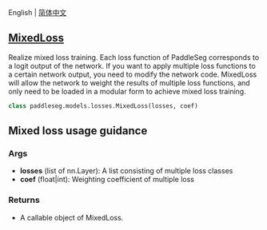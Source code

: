 English | [简体中文](MixedLoss_cn.md)
## [MixedLoss](../../../paddleseg/models/mixed_loss.py)

Realize mixed loss training. Each loss function of PaddleSeg corresponds to a logit output of the network. If you want to apply multiple loss functions to a certain network output, you need to modify the network code. MixedLoss will allow the network to weight the results of multiple loss functions, and only need to be loaded in a modular form to achieve mixed loss training.

```python
class paddleseg.models.losses.MixedLoss(losses, coef)
```


## Mixed loss usage guidance

### Args
* **losses** (list of nn.Layer): A list consisting of multiple loss classes
* **coef** (float|int): Weighting coefficient of multiple loss

### Returns
* A callable object of MixedLoss.